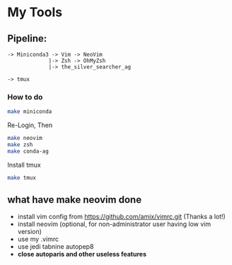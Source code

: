 # My Tools

## Pipeline:
```
-> Miniconda3 -> Vim -> NeoVim
             |-> Zsh -> OhMyZsh
             |-> the_silver_searcher_ag

-> tmux
```

### How to do

```bash
make miniconda
```

Re-Login, Then
```bash
make neovim
make zsh
make conda-ag
```

Install tmux
```bash
make tmux
```

## what have make neovim done
- install vim config from  https://github.com/amix/vimrc.git (Thanks a lot!)
- install neovim (optional, for non-administrator user having low vim version)
- use my .vimrc
- use jedi tabnine autopep8
- **close autoparis and other useless features**
